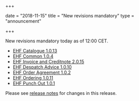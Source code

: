 +++

date = "2018-11-15"
title = "New revisions mandatory"
type = "announcement"

+++

New revisions mandatory today as of 12:00 CET.

* [EHF Catalogue 1.0.13](/ehf/standard/ehf-catalogue-1.0.13/)
* [EHF Common 1.0.4](/ehf/standard/ehf-common-1.0.4/)
* [EHF Invoice and Creditnote 2.0.15](/ehf/standard/ehf-invoice-and-creditnote-2.0.15/)
* [EHF Despatch Advice 1.0.10](/ehf/standard/ehf-despatch-advice-1.0.10/)
* [EHF Order Agreement 1.0.2](/ehf/standard/ehf-order-agreement-1.0.2/)
* [EHF Ordering 1.0.11](/ehf/standard/ehf-ordering-1.0.11/)
* [EHF Punch Out 1.0.1](/ehf/standard/ehf-punch-out-1.0.1/)

Please see [release notes](https://test-vefa.difi.no/ehf/g2/release/2018-11-15/) for changes in this release.
